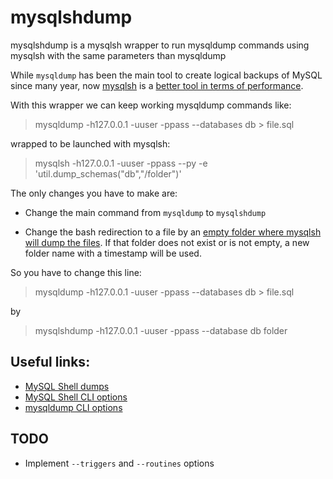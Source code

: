 # mysqlshdump

mysqlshdump is a mysqlsh wrapper to run mysqldump commands using mysqlsh with the same parameters than mysqldump

While `mysqldump` has been the main tool to create logical backups of MySQL since many year, now [mysqlsh](https://dev.mysql.com/doc/mysql-shell/8.0/en/mysqlsh.html) is a [better tool in terms of performance](https://mysqlserverteam.com/mysql-shell-dump-load-part-2-benchmarks/). 

With this wrapper we can keep working mysqldump commands like: 

> mysqldump -h127.0.0.1 -uuser -ppass --databases db > file.sql

wrapped to be launched with mysqlsh:

> mysqlsh -h127.0.0.1 -uuser -ppass --py -e 'util.dump_schemas("db","/folder")'

The only changes you have to make are:

* Change the main command from `mysqldump` to `mysqlshdump`

* Change the bash redirection to a file by an [empty folder where mysqlsh will dump the files](https://dev.mysql.com/doc/mysql-shell/8.0/en/mysql-shell-utilities-dump-instance-schema.html). If that folder does not exist or is not empty, a new folder name with a timestamp will be used.

So you have to change this line:

> mysqldump -h127.0.0.1 -uuser -ppass --databases db > file.sql

by

> mysqlshdump -h127.0.0.1 -uuser -ppass --database db folder 

## Useful links:

* [MySQL Shell dumps](https://dev.mysql.com/doc/mysql-shell/8.0/en/mysql-shell-utilities-dump-instance-schema.html)
* [MySQL Shell CLI options](https://dev.mysql.com/doc/mysql-shell/8.0/en/mysqlsh.html)
* [mysqldump CLI options](https://dev.mysql.com/doc/refman/8.0/en/mysqldump.html#mysqldump-option-summary)


## TODO

* Implement `--triggers` and `--routines` options
